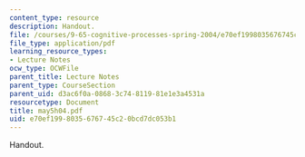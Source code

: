 ```yaml
---
content_type: resource
description: Handout.
file: /courses/9-65-cognitive-processes-spring-2004/e70ef1998035676745c20bcd7dc053b1_may5h04.pdf
file_type: application/pdf
learning_resource_types:
- Lecture Notes
ocw_type: OCWFile
parent_title: Lecture Notes
parent_type: CourseSection
parent_uid: d3ac6f0a-0868-3c74-8119-81e1e3a4531a
resourcetype: Document
title: may5h04.pdf
uid: e70ef199-8035-6767-45c2-0bcd7dc053b1
---
```

Handout.

